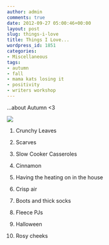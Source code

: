 ```yaml
---
author: admin
comments: true
date: 2012-09-27 05:00:46+00:00
layout: post
slug: things-i-love
title: Things I Love...
wordpress_id: 1851
categories:
- Miscellaneous
tags:
- autumn
- fall
- mama kats losing it
- positivity
- writers workshop
---
```


...about Autumn <3




[![](http://www.outmumbered.com/wp-content/uploads/2012/09/autumn_leaves-300x269.jpg)](http://www.outmumbered.com/wp-content/uploads/2012/09/autumn_leaves.jpg)






	
  1. Crunchy Leaves

	
  2. Scarves

	
  3. Slow Cooker Casseroles

	
  4. Cinnamon

	
  5. Having the heating on in the house

	
  6. Crisp air

	
  7. Boots and thick socks

	
  8. Fleece PJs

	
  9. Halloween

	
  10. Rosy cheeks


